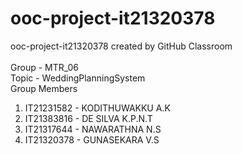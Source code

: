 # ooc-project-it21320378
ooc-project-it21320378 created by GitHub Classroom<br/><br/>
Group - MTR_06<br/>
Topic - WeddingPlanningSystem<br/>
Group Members<br/>
1. IT21231582 - KODITHUWAKKU A.K<br/>
2. IT21383816 - DE SILVA K.P.N.T<br/>
3. IT21317644 - NAWARATHNA N.S<br/>
4. IT21320378 - GUNASEKARA V.S<br/>

